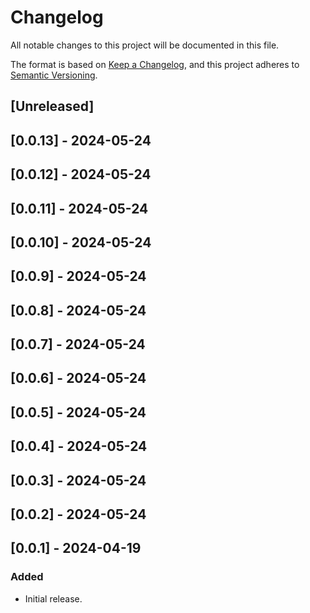 # Changelog

All notable changes to this project will be documented in this file.

The format is based on [Keep a Changelog](https://keepachangelog.com/en/1.0.0/),
and this project adheres to [Semantic Versioning](https://semver.org/spec/v2.0.0.html).

## [Unreleased]

## [0.0.13] - 2024-05-24

## [0.0.12] - 2024-05-24

## [0.0.11] - 2024-05-24

## [0.0.10] - 2024-05-24

## [0.0.9] - 2024-05-24

## [0.0.8] - 2024-05-24

## [0.0.7] - 2024-05-24

## [0.0.6] - 2024-05-24

## [0.0.5] - 2024-05-24

## [0.0.4] - 2024-05-24

## [0.0.3] - 2024-05-24

## [0.0.2] - 2024-05-24

## [0.0.1] - 2024-04-19

### Added

- Initial release.
